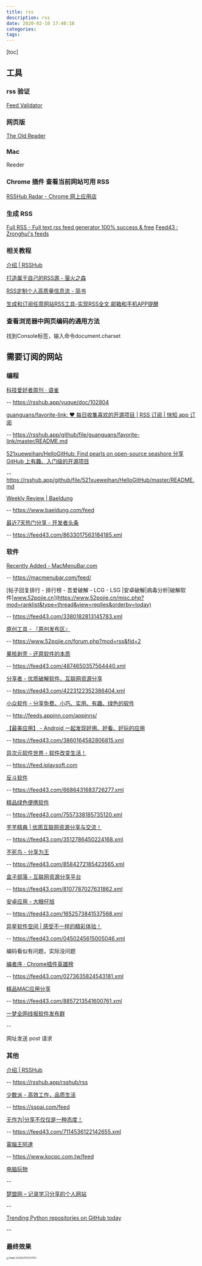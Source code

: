 ```yaml
---
title: rss
description: rss
date: 2020-02-10 17:40:18
categories:
tags:
---
```


[toc]

## 工具

### rss 验证

[Feed Validator](http://validator.w3.org/feed/check.cgi?url=https://www.yuque.com/ruanyf/weekly)

### 网页版

[The Old Reader](https://theoldreader.com/)

### Mac 

Reeder

### Chrome 插件 查看当前网站可用 RSS

[RSSHub Radar - Chrome 网上应用店](https://chrome.google.com/webstore/detail/rsshub-radar/kefjpfngnndepjbopdmoebkipbgkggaa)

### 生成 RSS

[Full RSS - Full text rss feed generator 100% success & free](https://www.freefullrss.com/)
[Feed43 : Zronghui's feeds](https://feed43.com/users/zronghui)

### 相关教程

[介绍 | RSSHub](https://docs.rsshub.app/)

[打造属于自己的RSS源 - 萤火之森](http://frankorz.com/2016/10/01/rss-tutor/)

[RSS定制个人高质量信息流 - 简书](https://www.jianshu.com/p/b9f14d8218bf)

[生成和订阅任意网站RSS工具-实现RSS全文,邮箱和手机APP提醒](https://wzfou.com/rss-any/)



### 查看浏览器中网页编码的通用方法

找到Console标签，输入命令document.charset

## 需要订阅的网站

### 编程

[科技爱好者周刊 · 语雀](https://www.yuque.com/ruanyf/weekly)

-- https://rsshub.app/yuque/doc/102804



[guanguans/favorite-link: ❤️ 每日收集喜欢的开源项目 | RSS 订阅 | 快知 app 订阅](https://github.com/guanguans/favorite-link)

-- https://rsshub.app/github/file/guanguans/favorite-link/master/README.md



[521xueweihan/HelloGitHub: Find pearls on open-source seashore 分享 GitHub 上有趣、入门级的开源项目](https://github.com/521xueweihan/HelloGitHub)

-- https://rsshub.app/github/file/521xueweihan/HelloGitHub/master/README.md



[Weekly Review | Baeldung](https://www.baeldung.com/category/weekly-review/)

-- https://www.baeldung.com/feed





[最近7天热门分享 - 开发者头条](https://toutiao.io/posts/hot/7)

-- https://feed43.com/8633017563184185.xml



### 软件

[Recently Added - MacMenuBar.com](https://macmenubar.com/recently-added/page/36/)

-- https://macmenubar.com/feed/



[帖子回复排行 - 排行榜 - 吾爱破解 - LCG - LSG |安卓破解|病毒分析|破解软件|www.52pojie.cn](https://www.52pojie.cn/misc.php?mod=ranklist&type=thread&view=replies&orderby=today)

-- https://feed43.com/3380182813145783.xml



[原创工具 - 『原创发布区』](https://www.52pojie.cn/forum.php?mod=forumdisplay&fid=2&filter=typeid&typeid=4)

-- https://www.52pojie.cn/forum.php?mod=rss&fid=2



[果核剥壳 - 还原软件的本质](https://www.ghpym.com/)

-- https://feed43.com/4874650357564440.xml



[分享者 - 优质破解软件、互联网资源分享](http://www.sharerw.com/)

-- https://feed43.com/4223122352386404.xml



[小众软件 - 分享免费、小巧、实用、有趣、绿色的软件](https://www.appinn.com/)

-- http://feeds.appinn.com/appinns/



[【最美应用】 - Android 一起发现好用、好看、好玩的应用](http://zuimeia.com/apps/?platform=2)

-- https://feed43.com/3860164582806815.xml



[异次元软件世界 - 软件改变生活！](https://www.iplaysoft.com/)

-- https://feed.iplaysoft.com



[反斗软件](http://www.apprcn.com/)

-- https://feed43.com/6686431683726277.xml



[精品绿色便携软件](https://www.portablesoft.org/)

-- https://feed43.com/7557338185735120.xml



[芊芊精典 | 优质互联网资源分享与交流！](https://myqqjd.com/)

-- https://feed43.com/3512786450224168.xml



[不死鸟 - 分享为王](https://hao.su/)

-- https://feed43.com/8584272185423565.xml



[盒子部落 - 互联网资源分享平台](https://www.hezibuluo.com/)

-- https://feed43.com/8107787027631862.xml



[安卓应用 - 大眼仔旭](http://www.dayanzai.me/android)

-- https://feed43.com/1652573841537568.xml



[异星软件空间 | 感受不一样的精彩体验！](http://yx.bsh.me/)

-- https://feed43.com/0450245615005046.xml

编码看似有问题，实际没问题



[编者序 · Chrome插件英雄榜](https://zhaoolee.gitbooks.io/chrome/content/)

-- https://feed43.com/0273635824543181.xml



[精品MAC应用分享](https://xclient.info/?t=9ca8a9c6c21281cb0d038326f37270b381d307ff)

-- https://feed43.com/8857213541600761.xml



[一梦全网线报软件发布群](https://www.lanzous.com/b60586)

-- 

网址发送 post 请求

### 其他

[介绍 | RSSHub](https://docs.rsshub.app/)

-- https://rsshub.app/rsshub/rss



[少数派 - 高效工作，品质生活](https://sspai.com/)

-- https://sspai.com/feed



[无作为|分享不仅仅是一种态度！](https://www.wuzuowei.net/)

-- https://feed43.com/7114536122142655.xml



[電腦王阿達](https://www.kocpc.com.tw/)

-- https://www.kocpc.com.tw/feed



[电脑玩物](https://www.playpcesor.com/)

-- 



[楚盟网 – 记录学习分享的个人网站](https://www.5yun.org/)

-- 



[Trending Python repositories on GitHub today](https://github.com/trending/python?since=daily)

-- 



### 最终效果

<img src="/Users/zhangronghui/Library/Application Support/typora-user-images/image-20200211153737973.png" alt="image-20200211153737973" style="zoom:40%;" />









